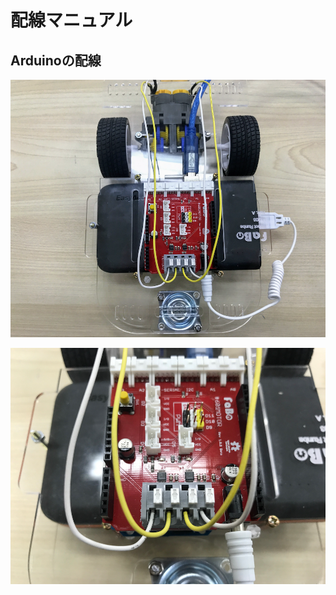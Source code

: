 # 配線マニュアル

## Arduinoの配線

![](/type2/img/type2_arduino001.png)

![](/type2/img/type2_arduino002.png)
